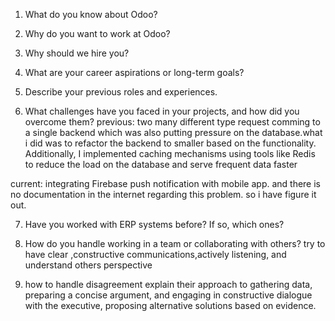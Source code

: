 1. What do you know about Odoo?



2. Why do you want to work at Odoo?



3. Why should we hire you?



4. What are your career aspirations or long-term goals?



5. Describe your previous roles and experiences.




6. What challenges have you faced in your projects, and how did you overcome them?
previous: two many different type request comming to a single backend which was also putting pressure on the database.what i did was to refactor the backend to smaller based on the functionality. Additionally, I implemented caching mechanisms using tools like Redis to reduce the load on the database and serve frequent data faster

current: integrating Firebase push notification with mobile app. and there is no documentation in the internet regarding this problem. so i have figure it out.




7. Have you worked with ERP systems before? If so, which ones?




8. How do you handle working in a team or collaborating with others?
 try to have clear ,constructive communications,actively listening, and understand others perspective




9. how to handle disagreement
explain their approach to gathering data, preparing a concise argument, and engaging in constructive dialogue with the executive, proposing alternative solutions based on evidence.